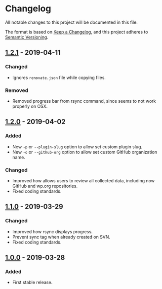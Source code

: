 # Changelog
All notable changes to this project will be documented in this file.

The format is based on [Keep a Changelog](https://keepachangelog.com/en/1.0.0/),
and this project adheres to [Semantic Versioning](https://semver.org/spec/v2.0.0.html).

## [1.2.1] - 2019-04-11
### Changed
- Ignores `renovate.json` file while copying files.

### Removed
- Removed progress bar from rsync command, since seems to not work properly on OSX.

## [1.2.0] - 2019-04-02
### Added
- New `-p` or `--plugin-slug` option to allow set custom plugin slug.
- New `-o` or `--github-org` option to allow set custom GitHub organization name.

### Changed
- Improved how allows users to review all collected data, including now GitHub and wp.org repositories.
- Fixed coding standards.

## [1.1.0] - 2019-03-29
### Changed
- Improved how rsync displays progress.
- Prevent sync tag when already created on SVN.
- Fixed coding standards.

## [1.0.0] - 2019-03-28
### Added
- First stable release.

[Unreleased]: https://github.com/woocommerce/woocommerce-core-to-wordpress-org/compare/1.2.1...HEAD
[1.2.1]: https://github.com/woocommerce/woocommerce-core-to-wordpress-org/compare/1.2.1...1.2.1
[1.2.0]: https://github.com/woocommerce/woocommerce-core-to-wordpress-org/compare/1.1.0...1.2.0
[1.1.0]: https://github.com/woocommerce/woocommerce-core-to-wordpress-org/compare/1.0.0...1.1.0
[1.0.0]: https://github.com/woocommerce/woocommerce-core-to-wordpress-org/releases/tag/1.0.0
